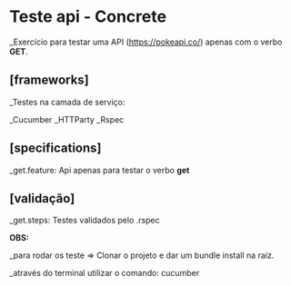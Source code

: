# Teste api - Concrete

_Exercício para testar uma API (https://pokeapi.co/) apenas com o verbo **GET**.

## [frameworks]
_Testes na camada de serviço:

_Cucumber
_HTTParty
_Rspec


## [specifications]
_get.feature: Api apenas para testar o verbo **get**


## [validação]
_get.steps: Testes validados pelo .rspec

**OBS:**

_para rodar os teste => Clonar o projeto e dar um bundle install na raíz.

_através do terminal utilizar o comando: cucumber 
